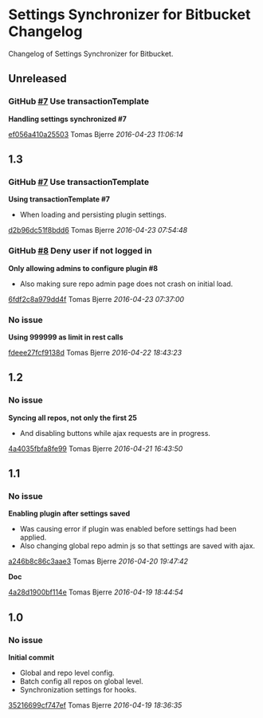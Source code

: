 # Settings Synchronizer for Bitbucket Changelog

Changelog of Settings Synchronizer for Bitbucket.

## Unreleased
### GitHub [#7](https://github.com/tomasbjerre/settings-synchronizer-for-bitbucket-plugin/issues/7) Use transactionTemplate

**Handling settings synchronized #7**


[ef056a410a25503](https://github.com/tomasbjerre/settings-synchronizer-for-bitbucket-plugin/commit/ef056a410a25503) Tomas Bjerre *2016-04-23 11:06:14*


## 1.3
### GitHub [#7](https://github.com/tomasbjerre/settings-synchronizer-for-bitbucket-plugin/issues/7) Use transactionTemplate

**Using transactionTemplate #7**

 * When loading and persisting plugin settings. 

[d2b96dc51f8bdd6](https://github.com/tomasbjerre/settings-synchronizer-for-bitbucket-plugin/commit/d2b96dc51f8bdd6) Tomas Bjerre *2016-04-23 07:54:48*


### GitHub [#8](https://github.com/tomasbjerre/settings-synchronizer-for-bitbucket-plugin/issues/8) Deny user if not logged in

**Only allowing admins to configure plugin #8**

 * Also making sure repo admin page does not crash on initial load. 

[6fdf2c8a979dd4f](https://github.com/tomasbjerre/settings-synchronizer-for-bitbucket-plugin/commit/6fdf2c8a979dd4f) Tomas Bjerre *2016-04-23 07:37:00*


### No issue

**Using 999999 as limit in rest calls**


[fdeee27fcf9138d](https://github.com/tomasbjerre/settings-synchronizer-for-bitbucket-plugin/commit/fdeee27fcf9138d) Tomas Bjerre *2016-04-22 18:43:23*


## 1.2
### No issue

**Syncing all repos, not only the first 25**

 * And disabling buttons while ajax requests are in progress. 

[4a4035fbfa8fe99](https://github.com/tomasbjerre/settings-synchronizer-for-bitbucket-plugin/commit/4a4035fbfa8fe99) Tomas Bjerre *2016-04-21 16:43:50*


## 1.1
### No issue

**Enabling plugin after settings saved**

 * Was causing error if plugin was enabled before settings had been applied. 
 * Also changing global repo admin js so that settings are saved with ajax. 

[a246b8c86c3aae3](https://github.com/tomasbjerre/settings-synchronizer-for-bitbucket-plugin/commit/a246b8c86c3aae3) Tomas Bjerre *2016-04-20 19:47:42*

**Doc**


[4a28d1900bf114e](https://github.com/tomasbjerre/settings-synchronizer-for-bitbucket-plugin/commit/4a28d1900bf114e) Tomas Bjerre *2016-04-19 18:44:54*


## 1.0
### No issue

**Initial commit**

 * Global and repo level config. 
 * Batch config all repos on global level. 
 * Synchronization settings for hooks. 

[35216699cf747ef](https://github.com/tomasbjerre/settings-synchronizer-for-bitbucket-plugin/commit/35216699cf747ef) Tomas Bjerre *2016-04-19 18:36:35*


